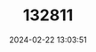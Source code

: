 ---
title: "132811"
category: "Mycteroperca xenarcha"
draft: false
date: 2024-02-22 13:03:51
languages:
  English: ["Broom-tail Grouper", "Mangrove Grouper", "Broomtail Grouper"]
  French: ["Badeche Balai", "Merou Genet-queue"]
  Spanish; Castilian: ["Cabrilla", "Carbilla Plomuda", "Cherna", "Cola De Retama", "Garropa Jaspeada", "Mero Brujo", "Mero Cola De Retama", "Mero Negro"]
  Danish: ["Kamhalat Havaborre"]
---
